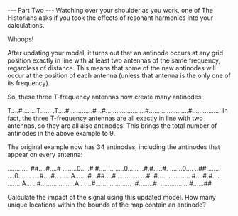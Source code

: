 --- Part Two ---
Watching over your shoulder as you work, one of The Historians asks if you took the effects of resonant harmonics into your calculations.

Whoops!

After updating your model, it turns out that an antinode occurs at any grid position exactly in line with at least two antennas of the 
same frequency, regardless of distance. This means that some of the new antinodes will occur at the position of each antenna 
(unless that antenna is the only one of its frequency).

So, these three T-frequency antennas now create many antinodes:

T....#....
...T......
.T....#...
.........#
..#.......
..........
...#......
..........
....#.....
..........
In fact, the three T-frequency antennas are all exactly in line with two antennas, so they are all also antinodes! This brings the total 
number of antinodes in the above example to 9.

The original example now has 34 antinodes, including the antinodes that appear on every antenna:

............   ##....#....#
........0...   .#.#........
.....0......   ..#.#.....#.
.......0....   ..##........
....0.......   ....#....#..
......A.....   .#...##....#
............   ...#..#.....
............   #....#.#....
........A...   ..#.........
.........A..   ....#.......
............   .#........#.
............   ...#......##














Calculate the impact of the signal using this updated model. How many unique locations within the bounds of the map contain an antinode?

